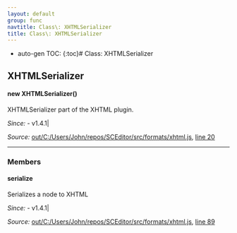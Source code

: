 ```yaml
---
layout: default
group: func
navtitle: Class\: XHTMLSerializer
title: Class\: XHTMLSerializer
---
```

* auto-gen TOC:
{:toc}# Class: XHTMLSerializer

## XHTMLSerializer

#### new XHTMLSerializer()

XHTMLSerializer part of the XHTML plugin.

*Since:*
    - v1.4.1|

*Source:*
[out/C:/Users/John/repos/SCEditor/src/formats/xhtml.js](out/C:/Users/John/repos/SCEditor/src/formats/xhtml.js), [line 20](out/C:/Users/John/repos/SCEditor/src/formats/xhtml.js#L20)

---------------

### Members

#### serialize

Serializes a node to XHTML

*Since:*
    - v1.4.1|

*Source:*
[out/C:/Users/John/repos/SCEditor/src/formats/xhtml.js](out/C:/Users/John/repos/SCEditor/src/formats/xhtml.js), [line 89](out/C:/Users/John/repos/SCEditor/src/formats/xhtml.js#L89)